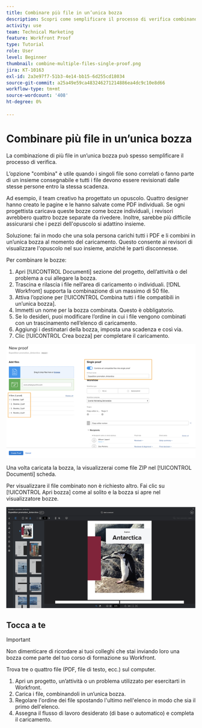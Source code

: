 ```yaml
---
title: Combinare più file in un’unica bozza
description: Scopri come semplificare il processo di verifica combinando più file in un’unica bozza in [!DNL  Workfront].
activity: use
team: Technical Marketing
feature: Workfront Proof
type: Tutorial
role: User
level: Beginner
thumbnail: combine-multiple-files-single-proof.png
jira: KT-10163
exl-id: 2a3e97f7-51b3-4e14-bb15-6d255cd18034
source-git-commit: a25a49e59ca483246271214886ea4dc9c10e8d66
workflow-type: tm+mt
source-wordcount: '408'
ht-degree: 0%

---
```


# Combinare più file in un’unica bozza

La combinazione di più file in un’unica bozza può spesso semplificare il processo di verifica.

L’opzione &quot;combina&quot; è utile quando i singoli file sono correlati o fanno parte di un insieme consegnabile e tutti i file devono essere revisionati dalle stesse persone entro la stessa scadenza.

Ad esempio, il team creativo ha progettato un opuscolo. Quattro designer hanno creato le pagine e le hanno salvate come PDF individuali. Se ogni progettista caricava queste bozze come bozze individuali, i revisori avrebbero quattro bozze separate da rivedere. Inoltre, sarebbe più difficile assicurarsi che i pezzi dell&#39;opuscolo si adattino insieme.

Soluzione: fai in modo che una sola persona carichi tutti i PDF e li combini in un’unica bozza al momento del caricamento. Questo consente ai revisori di visualizzare l&#39;opuscolo nel suo insieme, anziché le parti disconnesse.

Per combinare le bozze:

1. Apri [!UICONTROL Documenti] sezione del progetto, dell’attività o del problema a cui allegare la bozza.
2. Trascina e rilascia i file nell’area di caricamento o individuali. [!DNL Workfront] supporta la combinazione di un massimo di 50 file.
3. Attiva l’opzione per [!UICONTROL Combina tutti i file compatibili in un’unica bozza].
4. Immetti un nome per la bozza combinata. Questo è obbligatorio.
5. Se lo desideri, puoi modificare l’ordine in cui i file vengono combinati con un trascinamento nell’elenco di caricamento.
6. Aggiungi i destinatari della bozza, imposta una scadenza e così via.
7. Clic [!UICONTROL Crea bozza] per completare il caricamento.

![Un&#39;immagine del [!UICONTROL Nuova bozza] finestra con l&#39;elenco dei file caricati e [!UICONTROL Bozza singola] sezioni evidenziate.](assets/combine-proofs.png)

Una volta caricata la bozza, la visualizzerai come file ZIP nel [!UICONTROL Documenti] scheda.

Per visualizzare il file combinato non è richiesto altro. Fai clic su [!UICONTROL Apri bozza] come al solito e la bozza si apre nel visualizzatore bozze.

![Immagine del visualizzatore bozze con una bozza multipagina visibile.](assets/combine-proofs-2.png)

## Tocca a te

>[!IMPORTANT]
>
>Non dimenticare di ricordare ai tuoi colleghi che stai inviando loro una bozza come parte del tuo corso di formazione su Workfront.


Trova tre o quattro file (PDF, file di testo, ecc.) sul computer.

1. Apri un progetto, un’attività o un problema utilizzato per esercitarti in Workfront.
1. Carica i file, combinandoli in un’unica bozza.
1. Regolare l&#39;ordine dei file spostando l&#39;ultimo nell&#39;elenco in modo che sia il primo dell&#39;elenco.
1. Assegna il flusso di lavoro desiderato (di base o automatico) e completa il caricamento.



<!--
##Learn more
* Create a multi-page proof
-->
